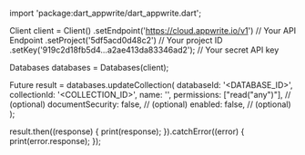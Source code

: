 import 'package:dart_appwrite/dart_appwrite.dart';

Client client = Client()
  .setEndpoint('https://cloud.appwrite.io/v1') // Your API Endpoint
  .setProject('5df5acd0d48c2') // Your project ID
  .setKey('919c2d18fb5d4...a2ae413da83346ad2'); // Your secret API key

Databases databases = Databases(client);

Future result = databases.updateCollection(
  databaseId: '<DATABASE_ID>',
  collectionId: '<COLLECTION_ID>',
  name: '<NAME>',
  permissions: ["read("any")"], // (optional)
  documentSecurity: false, // (optional)
  enabled: false, // (optional)
);

result.then((response) {
  print(response);
}).catchError((error) {
  print(error.response);
});
